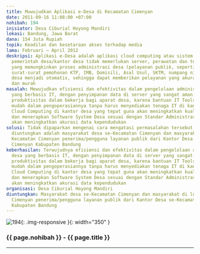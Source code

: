 ```yaml
---
title: Muwujudkan Aplikasi e-Desa di Kecamatan Cimenyan
date: 2011-09-16 11:08:00 +07:00
nohibah: 194
inisiator: Desa Ciburial Hoyong Mandiri
lokasi: Bandung, Jawa Barat
dana: 154 Juta Rupiah
topik: Keadilan dan kesetaraan akses terhadap media
lama: Februari – April 2012
deskripsi: Aplikasi e-Desa adalah aplikasi cloud computing atau sistem sewa sehingga
  pemerintah desa/kantor desa tidak memerlukan server, perawatan dan tenaga ahli IT,
  yang memungkinkan proses administrasi desa (pelayanan publik, seperti pembuatan
  surat-surat pemohonan KTP, IMB, Domisili, Asal Usul, SKTM, numpang nikah dll) di
  desa menjadi otomatis, sehingga dapat memberikan pelayanan yang akurat, cepat, mudah
  dan murah
masalah: Mewujudkan efisiensi dan efektivitas dalam pengelolaan administrasi desa
  yang berbasis IT, dengan penyimpanan data di server yang sangat aman, meningkatkan
  produktivitas dalam bekerja bagi aparat desa, karena bantuan IT Tools yang sangat
  mudah dalam pengoperasiannya tanpa harus menyediakan tenaga IT di kantor desa, menerapkan
  Cloud Computing di kantor desa yang tepat guna akan meningkatkan kualitas layanan,
  dan menerapkan Software System Desa sesuai dengan Standar Administrasi Kependudukan
  akan meningkatkan akurasi data kependudukan
solusi: Tidak dipaparkan mengenai cara mengatasi permasalahan tersebut. Pihak yang
  diuntungkan adalah masyarakat desa se-Kecamatan Cimenyan dan masyarakat di luar
  Kecamatan Cimenyan penerima/pengguna layanan publik dari Kantor Desa se-Kecamatan
  Cimenyan Kabupaten Bandung
keberhasilan: Terwujudnya efisiensi dan efektivitas dalam pengelolaan administrasi
  desa yang berbasis IT, dengan penyimpanan data di server yang sangat aman, meningkatkan
  produktivitas dalam bekerja bagi aparat desa, karena bantuan IT Tools yang sangat
  mudah dalam pengoperasiannya tanpa harus menyediakan tenaga IT di kantor desa, menerapkan
  Cloud Computing di kantor desa yang tepat guna akan meningkatkan kualitas layanan,
  dan menerapkan Software System Desa sesuai dengan Standar Administrasi Kependudukan
  akan meningkatkan akurasi data kependudukan
organisasi: Desa Ciburial Hoyong Mandiri
diuntungkan: Masyarakat desa se-Kecamatan Cimenyan dan masyarakat di luar Kecamatan
  Cimenyan penerima/pengguna layanan publik dari Kantor Desa se-Kecamatan Cimenyan
  Kabupaten Bandung
---
```


![194](/static/img/hibahcmb/194.png){: .img-responsive }{: width="350" }

### {{ page.nohibah }} - {{ page.title }}

---
